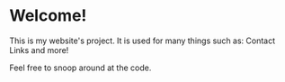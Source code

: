 # Welcome!

This is my website's project. It is used for many things such as:
Contact Links
and more!



































































Feel free to snoop around at the code.